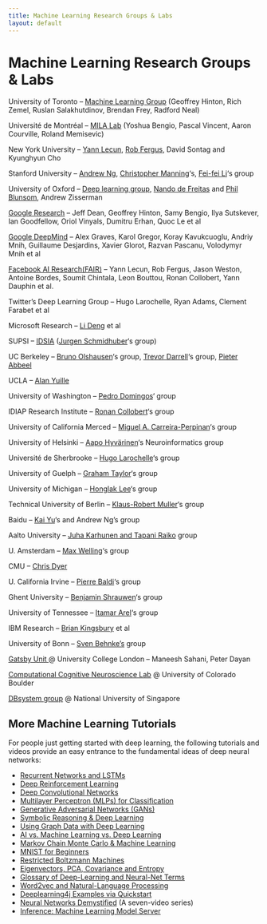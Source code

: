 ```yaml
---
title: Machine Learning Research Groups & Labs
layout: default
---
```


# Machine Learning Research Groups & Labs

<p>University of Toronto &#8211; <a title="University of Toronto Machine Learning Group" href="http://learning.cs.toronto.edu/index.shtml?section=home" target="_blank">Machine Learning Group</a> (Geoffrey Hinton, Rich Zemel, Ruslan Salakhutdinov, Brendan Frey, Radford Neal)</p>
<p>Université de Montréal &#8211; <a title="Lisa Lab " href="https://mila.umontreal.ca" target="_blank"> MILA Lab</a> (Yoshua Bengio, Pascal Vincent, Aaron Courville, Roland Memisevic)</p>
<p>New York University &#8211; <a href="http://yann.lecun.com/ex/index.html" target="_blank">Yann Lecun</a>, <a href="http://cs.nyu.edu/~fergus/pmwiki/pmwiki.php" target="_blank">Rob Fergus</a>, David Sontag and Kyunghyun Cho</p>
<p>Stanford University &#8211; <a href="http://www.robotics.stanford.edu/~ang/group.html" target="_blank">Andrew Ng</a>, <a href="http://nlp.stanford.edu/manning/">Christopher Manning</a>&#8216;s, <a href="http://vision.stanford.edu/feifeili/">Fei-fei Li</a>&#8216;s group</p>
<p>University of Oxford &#8211; <a href="http://www.cs.ox.ac.uk/projects/DeepLearn/index.html">Deep learning group</a>,  <a href="http://www.cs.ox.ac.uk/people/nando.defreitas/" target="_blank">Nando de Freitas</a> and <a href="http://www.cs.ox.ac.uk/people/phil.blunsom/" target="_blank">Phil Blunsom</a>, Andrew Zisserman</p>
<p><a href="http://research.google.com">Google Research</a> &#8211; Jeff Dean, Geoffrey Hinton, Samy Bengio, Ilya Sutskever, Ian Goodfellow, Oriol Vinyals, Dumitru Erhan, Quoc Le et al</p>
<p><a href="http://deepmind.com/">Google DeepMind</a> &#8211; Alex Graves, Karol Gregor, Koray Kavukcuoglu, Andriy Mnih, Guillaume Desjardins, Xavier Glorot, Razvan Pascanu, Volodymyr Mnih et al</p>
<p><a href="https://research.facebook.com/ai">Facebook AI Research(FAIR)</a> &#8211; Yann Lecun, Rob Fergus, Jason Weston, Antoine Bordes, Soumit Chintala, Leon Bouttou, Ronan Collobert, Yann Dauphin et al.</p>
<p>Twitter&#8217;s Deep Learning Group &#8211; Hugo Larochelle, Ryan Adams, Clement Farabet et al</p>
<p>Microsoft Research &#8211; <a href="http://research.microsoft.com/en-us/people/deng/">Li Deng</a> et al</p>
<p>SUPSI &#8211; <a href="http://www.idsia.ch/" target="_blank">IDSIA</a> (<a href="http://www.idsia.ch/~juergen/" target="_blank">Jurgen Schmidhuber</a>&#8216;s group)</p>
<p>UC Berkeley &#8211; <a href="redwood.berkeley.edu/bruno" target="_blank">Bruno Olshausen</a>&#8216;s group, <a href="http://www.eecs.berkeley.edu/~trevor/">Trevor Darrell</a>&#8216;s group, <a href="http://www.cs.berkeley.edu/~pabbeel/">Pieter Abbeel</a></p>
<p>UCLA &#8211; <a href="http://www.stat.ucla.edu/~yuille/">Alan Yuille</a></p>
<p>University of Washington &#8211; <a href="http://homes.cs.washington.edu/~pedrod/" target="_blank">Pedro Domingos</a>&#8216; group</p>
<p>IDIAP Research Institute &#8211; <a href="http://ronan.collobert.com/">Ronan Collobert</a>&#8216;s group</p>
<p>University of California Merced &#8211; <a href="http://faculty.ucmerced.edu/mcarreira-perpinan/" target="_blank"> Miguel A. Carreira-Perpinan</a>&#8216;s group</p>
<p>University of Helsinki &#8211; <a href="http://www.hiit.fi/neuro">Aapo Hyvärinen</a>&#8216;s Neuroinformatics group</p>
<p>Université de Sherbrooke &#8211; <a href="http://www.dmi.usherb.ca/~larocheh/index_en.html" target="_blank">Hugo Larochelle</a>&#8216;s group</p>
<p>University of Guelph &#8211; <a href="http://www.uoguelph.ca/~gwtaylor/" target="_blank">Graham Taylor</a>&#8216;s group</p>
<p>University of Michigan &#8211; <a href="http://web.eecs.umich.edu/~honglak/">Honglak Lee</a>&#8216;s group</p>
<p>Technical University of Berlin &#8211; <a href="http://www.ml.tu-berlin.de/menue/machine_learning/">Klaus-Robert Muller</a>&#8216;s group</p>
<p>Baidu &#8211; <a href="http://www.dbs.ifi.lmu.de/~yu_k/">Kai Yu</a>&#8216;s and Andrew Ng&#8217;s group</p>
<p>Aalto University &#8211; <a href="http://research.ics.aalto.fi/bayes/">Juha Karhunen and Tapani Raiko</a> group</p>
<p>U. Amsterdam &#8211; <a href="http://www.ics.uci.edu/~welling/" target="_blank">Max Welling</a>&#8216;s group</p>
<p>CMU &#8211; <a href="http://www.cs.cmu.edu/~cdyer/">Chris Dyer</a></p>
<p>U. California Irvine &#8211; <a href="http://www.igb.uci.edu/~pfbaldi/" target="_blank">Pierre Baldi</a>&#8216;s group</p>
<p>Ghent University &#8211; <a href="http://reslab.elis.ugent.be/benjamin">Benjamin Shrauwen</a>&#8216;s group</p>
<p>University of Tennessee &#8211; <a href="http://mil.engr.utk.edu/nmil/member/2">Itamar Arel</a>&#8216;s group</p>
<p>IBM Research &#8211; <a href="http://researcher.watson.ibm.com/researcher/view.php?person=us-bedk">Brian Kingsbury</a> et al</p>
<p>University of Bonn &#8211; <a href="http://www.ais.uni-bonn.de/deep_learning/">Sven Behnke&#8217;s</a> group</p>
<p><a href="http://www.gatsby.ucl.ac.uk" target="_blank">Gatsby Unit </a>@ University College London &#8211; Maneesh Sahani, Peter Dayan</p>
<p><a href="http://grey.colorado.edu/CompCogNeuro/index.php/CCNLab/people">Computational Cognitive Neuroscience Lab</a> @ University of Colorado Boulder</p>
<p><a href="http://www.comp.nus.edu.sg/%7Edbsystem/#">DBsystem group</a> @ National University of Singapore</p>

## <a name="intro">More Machine Learning Tutorials</a>

For people just getting started with deep learning, the following tutorials and videos provide an easy entrance to the fundamental ideas of deep neural networks:

* [Recurrent Networks and LSTMs](./lstm.html)
* [Deep Reinforcement Learning](./deepreinforcementlearning.html)
* [Deep Convolutional Networks](./convolutionalnets.html)
* [Multilayer Perceptron (MLPs) for Classification](./multilayerperceptron.html)
* [Generative Adversarial Networks (GANs)](./generative-adversarial-network.html)
* [Symbolic Reasoning & Deep Learning](./symbolicreasoning.html)
* [Using Graph Data with Deep Learning](./graphdata.html)
* [AI vs. Machine Learning vs. Deep Learning](./ai-machinelearning-deeplearning.html)
* [Markov Chain Monte Carlo & Machine Learning](/markovchainmontecarlo.html)
* [MNIST for Beginners](./mnist-for-beginners.html)
* [Restricted Boltzmann Machines](./restrictedboltzmannmachine.html)
* [Eigenvectors, PCA, Covariance and Entropy](./eigenvector.html)
* [Glossary of Deep-Learning and Neural-Net Terms](./glossary.html)
* [Word2vec and Natural-Language Processing](./word2vec.html)
* [Deeplearning4j Examples via Quickstart](./quickstart.html)
* [Neural Networks Demystified](https://www.youtube.com/watch?v=bxe2T-V8XRs) (A seven-video series)
* [Inference: Machine Learning Model Server](./modelserver.html)
